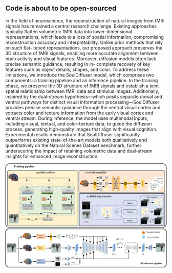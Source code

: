 ## Code is about to be open-sourced

In the field of neuroscience, the reconstruction of natural images from fMRI signals has remained a central research challenge.
Existing approaches typically flatten volumetric fMRI data into lower-dimensional representations, which leads to a loss of
spatial information, compromising reconstruction accuracy and interpretability. Unlike prior methods that rely on such flat-
tened representations, our proposed approach preserves the 3D structure of fMRI signals, enabling more accurate alignment
between brain activity and visual features. Moreover, diffusion models often lack precise semantic guidance, resulting in in-
complete recovery of key features such as object details, shapes, and color. To address these limitations, we introduce the
SoulDiffuser model, which comprises two components: a training pipeline and an inference pipeline. In the training phase, we
preserve the 3D structure of fMRI signals and establish a joint spatial relationship between fMRI data and stimulus images.
Additionally, inspired by the dual-stream hypothesis—which posits separate dorsal and ventral pathways for distinct visual
information processing—SoulDiffuser provides precise semantic guidance through the ventral visual cortex and extracts color
and texture information from the early visual cortex and ventral stream. During inference, the model uses multimodal inputs,
including visual, textual, and color-texture data, to guide the diffusion process, generating high-quality images that align with
visual cognition. Experimental results demonstrate that SoulDiffuser significantly outperforms existing state-of-the-art models
both qualitatively and quantitatively on the Natural Scenes Dataset benchmark, further underscoring the impact of retaining
volumetric data and dual-stream insights for enhanced image reconstruction.

![nc-31](Figure/nc-31.jpg)
